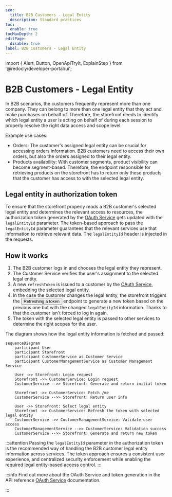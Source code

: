 ```yaml
---
seo:
  title: B2B Customers - Legal Entity
  description: Standard practices 
toc:
  enable: true
tocMaxDepth: 2
editPage:
  disable: true
label: B2B Customers - Legal Entity
---
```


import {
  Alert,
  Button,
  OpenApiTryIt,
  ExplainStep
 } from '@redocly/developer-portal/ui';


# B2B Customers - Legal Entity 

In B2B scenarios, the customers frequently represent more than one company. They can belong to more than one legal entity that they act and make purchases on behalf of.
Therefore, the storefront needs to identify which legal entity a user is acting on behalf of during each session to properly resolve the right data access and scope level.

Example use cases:

* Orders: The customer's assigned legal entity can be crucial for accessing orders information. B2B customers need to access their own orders, but also the orders assigned to their legal entity. 
* Products availability: With customer segments, product visibility can become segment-based. Therefore, the endpoint responsible for retrieving products on the storefront has to return only these products that the customer has access to with the selected legal entity. 

## Legal entity in authorization token

To ensure that the storefront properly reads a B2B customer's selected legal entity and determines the relevant access to resources, the authorization token generated by the [OAuth Service](https://developer.emporix.io/docs/openapi/oauth/#operation/GET-oauth-refresh-token) gets updated with the `legalEntityId` parameter.
The token-based approach to pass the `legalEntityId` parameter guarantees that the relevant services use that information to retrieve relevant data. The `legalEntityId` header is injected in the requests. 

## How it works


1. The B2B customer logs in and chooses the legal entity they represent.
2. The Customer Service verifies the user's assignment to the selected legal entity.
3. A new `refreshToken` is issued to a customer by the [OAuth Service](https://developer.emporix.io/docs/openapi/oauth/), embedding the selected legal entity.
4. In the case the customer changes the legal entity, the storefront triggers the <nobr><Button to="/openapi/oauth/#operation/GET-oauth-refresh-token" size="small">Refreshing a token</Button></nobr> endpoint to generate a new token based on the previous one but with the changed `legalEntityId` information. 
    Thanks to that the customer isn't forced to log in again.
5. The token with the selected legal entity is passed to other services to determine the right scopes for the user.

The diagram shows how the legal entity information is fetched and passed:


```mermaid
sequenceDiagram
    participant User
    participant Storefront
    participant CustomerService as Customer Service
    participant CustomerManagementService as Customer Management Service

    User ->> Storefront: Login request
    Storefront ->> CustomerService: Login request
    CustomerService -->> Storefront: Generate and return initial token

    Storefront ->> CustomerService: Fetch /me
    CustomerService -->> Storefront: Return user info

    User ->> Storefront: Select legal entity
    Storefront ->> CustomerService: Refresh the token with selected legal entity
    CustomerService ->> CustomerManagementService: Validate user access
    CustomerManagementService -->> CustomerService: Validation success
    CustomerService -->> Storefront: Generate and return new token
```

:::attention
Passing the `legalEntityId` parameter in the authorization token is the recommended way of handling the B2B customer legal entity information across services.
The token approach ensures a consistent user experience, and centralized security enforcement while enabling the required legal entity-based access control.
:::

:::info
Find out more about the OAuth Service and token generation in the API reference [OAuth Service](https://developer.emporix.io/docs/openapi/oauth/) documentation.

:::